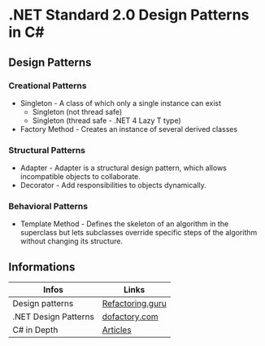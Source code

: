 # .NET Standard 2.0 Design Patterns in C#

## Design Patterns

### Creational Patterns
* Singleton - A class of which only a single instance can exist
  * Singleton (not thread safe)
  * Singleton (thread safe - .NET 4 Lazy T type)
* Factory Method - Creates an instance of several derived classes

### Structural Patterns
* Adapter - Adapter is a structural design pattern, which allows incompatible objects to collaborate.
* Decorator - Add responsibilities to objects dynamically.

### Behavioral Patterns
* Template Method - Defines the skeleton of an algorithm in the superclass but lets subclasses override specific steps of the algorithm without changing its structure.

## Informations
Infos | Links
--- | --- 
Design patterns | [Refactoring.guru](https://refactoring.guru/design-patterns/csharp)
.NET Design Patterns | [dofactory.com](https://www.dofactory.com/net/design-patterns)
C# in Depth | [Articles](https://csharpindepth.com/Articles) 
